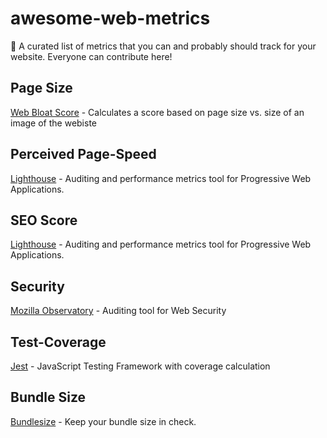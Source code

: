 # awesome-web-metrics
📝 A curated list of metrics that you can and probably should track for your website. Everyone can contribute here!

## Page Size
[Web Bloat Score](https://www.webbloatscore.com/) - Calculates a score based on page size vs. size of an image of the webiste

## Perceived Page-Speed
[Lighthouse](https://github.com/GoogleChrome/lighthouse) - Auditing and performance metrics tool for Progressive Web Applications.

## SEO Score
[Lighthouse](https://github.com/GoogleChrome/lighthouse) - Auditing and performance metrics tool for Progressive Web Applications.

## Security
[Mozilla Observatory](https://observatory.mozilla.org/) - Auditing tool for Web Security

## Test-Coverage
[Jest](https://jestjs.io/) - JavaScript Testing Framework with coverage calculation

## Bundle Size
[Bundlesize](https://github.com/siddharthkp/bundlesize) - Keep your bundle size in check.
